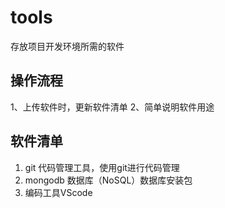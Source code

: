 # tools
存放项目开发环境所需的软件
## 操作流程
  1、上传软件时，更新软件清单
  2、简单说明软件用途
## 软件清单
1. git 代码管理工具，使用git进行代码管理
1. mongodb 数据库（NoSQL）数据库安装包
1. 编码工具VScode


